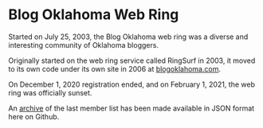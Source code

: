 # Blog Oklahoma Web Ring

Started on July 25, 2003, the Blog Oklahoma web ring was a diverse and interesting community of Oklahoma bloggers. 

Originally started on the web ring service called RingSurf in 2003, it moved to its own code under its own site in 2006 at [blogoklahoma.com](https://blogoklahoma.com). 

On December 1, 2020 registration ended, and on February 1, 2021, the web ring was officially sunset.

An [archive](https://github.com/programwitch/blogoklahoma/blob/main/blogoklahomawebring.json) of the last member list has been made available in JSON format here on Github. 
